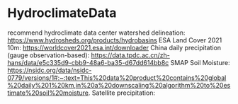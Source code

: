 # HydroclimateData
recommend hydroclimate data center
watershed delineation:  https://www.hydrosheds.org/products/hydrobasins
ESA Land Cover 2021 10m: https://worldcover2021.esa.int/downloader
China daily precipitation (gauge observation-based): https://data.tpdc.ac.cn/zh-hans/data/e5c335d9-cbb9-48a6-ba35-d67dd614bb8c
SMAP Soil Moisture: https://nsidc.org/data/nsidc-0779/versions/1#:~:text=This%20data%20product%20contains%20global%20daily%201%20km,in%20a%20downscaling%20algorithm%20to%20estimate%20soil%20moisture.
Satellite precipitation: 
